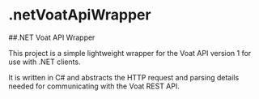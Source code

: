 # .netVoatApiWrapper

##.NET Voat API Wrapper


This project is a simple lightweight wrapper for the Voat API version 1 for use with .NET clients.


It is written in C# and abstracts the HTTP request and parsing details needed for communicating with the Voat REST API.

